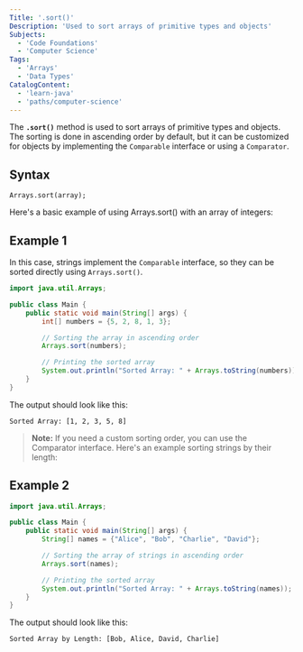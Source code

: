 ```yaml
---
Title: '.sort()'
Description: 'Used to sort arrays of primitive types and objects'
Subjects:
  - 'Code Foundations'
  - 'Computer Science'
Tags:
  - 'Arrays'
  - 'Data Types'
CatalogContent:
  - 'learn-java'
  - 'paths/computer-science'
---
```


The **`.sort()`** method is used to sort arrays of primitive types and objects. The sorting is done in ascending order by default, but it can be customized for objects by implementing the `Comparable` interface or using a `Comparator`.

## Syntax

```pseudo
Arrays.sort(array);
```

Here's a basic example of using Arrays.sort() with an array of integers:

## Example 1

In this case, strings implement the `Comparable` interface, so they can be sorted directly using `Arrays.sort()`.

```java
import java.util.Arrays;

public class Main {
    public static void main(String[] args) {
        int[] numbers = {5, 2, 8, 1, 3};

        // Sorting the array in ascending order
        Arrays.sort(numbers);

        // Printing the sorted array
        System.out.println("Sorted Array: " + Arrays.toString(numbers));
    }
}
```

The output should look like this:

```shell
Sorted Array: [1, 2, 3, 5, 8]
```

> **Note:** If you need a custom sorting order, you can use the Comparator interface. Here's an example sorting strings by their length:

## Example 2


```java
import java.util.Arrays;

public class Main {
    public static void main(String[] args) {
        String[] names = {"Alice", "Bob", "Charlie", "David"};

        // Sorting the array of strings in ascending order
        Arrays.sort(names);

        // Printing the sorted array
        System.out.println("Sorted Array: " + Arrays.toString(names));
    }
}
```

The output should look like this:

```shell
Sorted Array by Length: [Bob, Alice, David, Charlie]
```